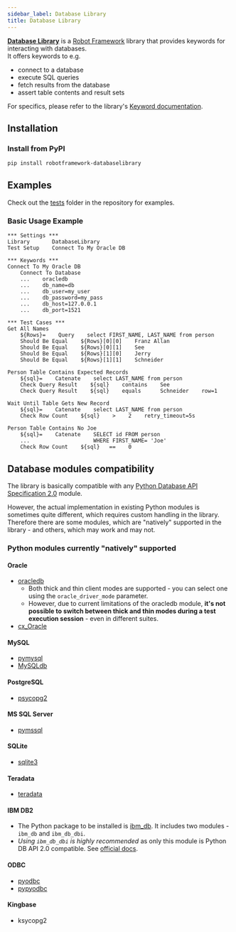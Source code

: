```yaml
---
sidebar_label: Database Library
title: Database Library
---
```


[**Database Library**](https://github.com/MarketSquare/Robotframework-Database-Library) is a [Robot Framework](https://robotframework.org/) library that provides keywords for interacting with databases.  
It offers keywords to e.g.  
- connect to a database
- execute SQL queries
- fetch results from the database
- assert table contents and result sets

For specifics, please refer to the library's [Keyword documentation](https://marketsquare.github.io/Robotframework-Database-Library/).

## Installation

### Install from PyPI

```bash
pip install robotframework-databaselibrary
```

## Examples

Check out the [tests](https://github.com/MarketSquare/Robotframework-Database-Library/tree/master/test) folder in the repository for examples.

### Basic Usage Example

```robotframework
*** Settings ***
Library       DatabaseLibrary
Test Setup    Connect To My Oracle DB

*** Keywords ***
Connect To My Oracle DB
    Connect To Database
    ...    oracledb
    ...    db_name=db
    ...    db_user=my_user
    ...    db_password=my_pass
    ...    db_host=127.0.0.1
    ...    db_port=1521

*** Test Cases ***
Get All Names
    ${Rows}=    Query    select FIRST_NAME, LAST_NAME from person
    Should Be Equal    ${Rows}[0][0]    Franz Allan
    Should Be Equal    ${Rows}[0][1]    See
    Should Be Equal    ${Rows}[1][0]    Jerry
    Should Be Equal    ${Rows}[1][1]    Schneider

Person Table Contains Expected Records
    ${sql}=    Catenate    select LAST_NAME from person
    Check Query Result    ${sql}    contains    See
    Check Query Result    ${sql}    equals      Schneider    row=1

Wait Until Table Gets New Record
    ${sql}=    Catenate    select LAST_NAME from person
    Check Row Count    ${sql}    >    2    retry_timeout=5s

Person Table Contains No Joe
    ${sql}=    Catenate    SELECT id FROM person
    ...                    WHERE FIRST_NAME= 'Joe'
    Check Row Count    ${sql}   ==    0
```


## Database modules compatibility

The library is basically compatible with any [Python Database API Specification 2.0](https://peps.python.org/pep-0249/) module.

However, the actual implementation in existing Python modules is sometimes quite different, which requires custom handling in the library.
Therefore there are some modules, which are "natively" supported in the library - and others, which may work and may not.

### Python modules currently "natively" supported
#### Oracle
- [oracledb](https://oracle.github.io/python-oracledb/)
    - Both thick and thin client modes are supported - you can select one using the `oracle_driver_mode` parameter.
    - However, due to current limitations of the oracledb module, **it's not possible to switch between thick and thin modes during a test execution session** - even in different suites.
- [cx_Oracle](https://oracle.github.io/python-cx_Oracle/)
#### MySQL
- [pymysql](https://github.com/PyMySQL/PyMySQL)
- [MySQLdb](https://mysqlclient.readthedocs.io/index.html)
#### PostgreSQL
- [psycopg2](https://www.psycopg.org/docs/)
#### MS SQL Server
- [pymssql](https://github.com/pymssql/pymssql)
#### SQLite
- [sqlite3](https://docs.python.org/3/library/sqlite3.html)
#### Teradata
- [teradata](https://github.com/teradata/PyTd)
#### IBM DB2
- The Python package to be installed is [ibm_db](https://github.com/ibmdb/python-ibmdb). It includes two modules - `ibm_db` and `ibm_db_dbi`.   
- *Using `ibm_db_dbi` is highly recommended* as only this module is Python DB API 2.0 compatible. See [official docs](https://www.ibm.com/docs/en/db2/12.1?topic=applications-python-sqlalchemy-django-framework).
#### ODBC
- [pyodbc](https://github.com/mkleehammer/pyodbc)
- [pypyodbc](https://github.com/pypyodbc/pypyodbc)
#### Kingbase
- ksycopg2